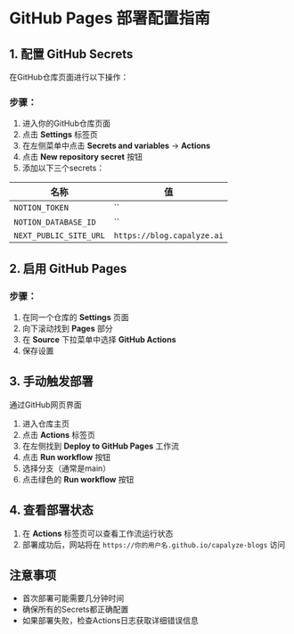 # GitHub Pages 部署配置指南

## 1. 配置 GitHub Secrets

在GitHub仓库页面进行以下操作：

### 步骤：
1. 进入你的GitHub仓库页面
2. 点击 **Settings** 标签页
3. 在左侧菜单中点击 **Secrets and variables** → **Actions**
4. 点击 **New repository secret** 按钮
5. 添加以下三个secrets：

| 名称 | 值 |
|------|-----|
| `NOTION_TOKEN` | `` |
| `NOTION_DATABASE_ID` | `` |
| `NEXT_PUBLIC_SITE_URL` | `https://blog.capalyze.ai` |

## 2. 启用 GitHub Pages

### 步骤：
1. 在同一个仓库的 **Settings** 页面
2. 向下滚动找到 **Pages** 部分
3. 在 **Source** 下拉菜单中选择 **GitHub Actions**
4. 保存设置

## 3. 手动触发部署

通过GitHub网页界面
1. 进入仓库主页
2. 点击 **Actions** 标签页
3. 在左侧找到 **Deploy to GitHub Pages** 工作流
4. 点击 **Run workflow** 按钮
5. 选择分支（通常是main）
6. 点击绿色的 **Run workflow** 按钮


## 4. 查看部署状态

1. 在 **Actions** 标签页可以查看工作流运行状态
2. 部署成功后，网站将在 `https://你的用户名.github.io/capalyze-blogs` 访问

## 注意事项

- 首次部署可能需要几分钟时间
- 确保所有的Secrets都正确配置
- 如果部署失败，检查Actions日志获取详细错误信息